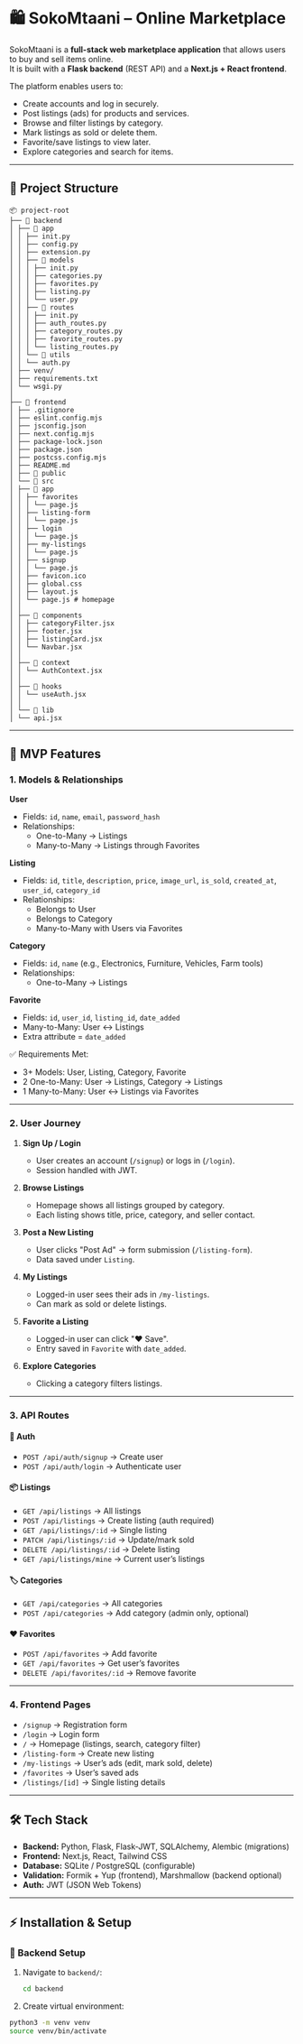 # 🛍️ SokoMtaani – Online Marketplace

SokoMtaani is a **full-stack web marketplace application** that allows users to buy and sell items online.  
It is built with a **Flask backend** (REST API) and a **Next.js + React frontend**.  

The platform enables users to:

- Create accounts and log in securely.
- Post listings (ads) for products and services.
- Browse and filter listings by category.
- Mark listings as sold or delete them.
- Favorite/save listings to view later.
- Explore categories and search for items.

---

## 📂 Project Structure

```
📦 project-root
├── 📂 backend
│ ├── 📂 app
│ │ ├── init.py
│ │ ├── config.py
│ │ ├── extension.py
│ │ ├── 📂 models
│ │ │ ├── init.py
│ │ │ ├── categories.py
│ │ │ ├── favorites.py
│ │ │ ├── listing.py
│ │ │ └── user.py
│ │ ├── 📂 routes
│ │ │ ├── init.py
│ │ │ ├── auth_routes.py
│ │ │ ├── category_routes.py
│ │ │ ├── favorite_routes.py
│ │ │ └── listing_routes.py
│ │ └── 📂 utils
│ │ └── auth.py
│ ├── venv/
│ ├── requirements.txt
│ └── wsgi.py
│
├── 📂 frontend
│ ├── .gitignore
│ ├── eslint.config.mjs
│ ├── jsconfig.json
│ ├── next.config.mjs
│ ├── package-lock.json
│ ├── package.json
│ ├── postcss.config.mjs
│ ├── README.md
│ ├── 📂 public
│ └── 📂 src
│ ├── 📂 app
│ │ ├── favorites
│ │ │ └── page.js
│ │ ├── listing-form
│ │ │ └── page.js
│ │ ├── login
│ │ │ └── page.js
│ │ ├── my-listings
│ │ │ └── page.js
│ │ ├── signup
│ │ │ └── page.js
│ │ ├── favicon.ico
│ │ ├── global.css
│ │ ├── layout.js
│ │ └── page.js # homepage
│ │
│ ├── 📂 components
│ │ ├── categoryFilter.jsx
│ │ ├── footer.jsx
│ │ ├── listingCard.jsx
│ │ └── Navbar.jsx
│ │
│ ├── 📂 context
│ │ └── AuthContext.jsx
│ │
│ ├── 📂 hooks
│ │ └── useAuth.jsx
│ │
│ └── 📂 lib
│ └── api.jsx
```


---

## 🧩 MVP Features

### 1. Models & Relationships

**User**
- Fields: `id`, `name`, `email`, `password_hash`
- Relationships:
  - One-to-Many → Listings
  - Many-to-Many → Listings through Favorites

**Listing**
- Fields: `id`, `title`, `description`, `price`, `image_url`, `is_sold`, `created_at`, `user_id`, `category_id`
- Relationships:
  - Belongs to User
  - Belongs to Category
  - Many-to-Many with Users via Favorites

**Category**
- Fields: `id`, `name` (e.g., Electronics, Furniture, Vehicles, Farm tools)
- Relationships:
  - One-to-Many → Listings

**Favorite**
- Fields: `id`, `user_id`, `listing_id`, `date_added`
- Many-to-Many: User ↔ Listings
- Extra attribute = `date_added`

✅ Requirements Met:
- 3+ Models: User, Listing, Category, Favorite
- 2 One-to-Many: User → Listings, Category → Listings
- 1 Many-to-Many: User ↔ Listings via Favorites

---

### 2. User Journey

1. **Sign Up / Login**
   - User creates an account (`/signup`) or logs in (`/login`).
   - Session handled with JWT.
   
2. **Browse Listings**
   - Homepage shows all listings grouped by category.
   - Each listing shows title, price, category, and seller contact.

3. **Post a New Listing**
   - User clicks "Post Ad" → form submission (`/listing-form`).
   - Data saved under `Listing`.

4. **My Listings**
   - Logged-in user sees their ads in `/my-listings`.
   - Can mark as sold or delete listings.

5. **Favorite a Listing**
   - Logged-in user can click "♥ Save".
   - Entry saved in `Favorite` with `date_added`.

6. **Explore Categories**
   - Clicking a category filters listings.

---

### 3. API Routes

#### 🔑 Auth
- `POST /api/auth/signup` → Create user
- `POST /api/auth/login` → Authenticate user

#### 📦 Listings
- `GET /api/listings` → All listings
- `POST /api/listings` → Create listing (auth required)
- `GET /api/listings/:id` → Single listing
- `PATCH /api/listings/:id` → Update/mark sold
- `DELETE /api/listings/:id` → Delete listing
- `GET /api/listings/mine` → Current user’s listings

#### 🏷️ Categories
- `GET /api/categories` → All categories
- `POST /api/categories` → Add category (admin only, optional)

#### ❤️ Favorites
- `POST /api/favorites` → Add favorite
- `GET /api/favorites` → Get user’s favorites
- `DELETE /api/favorites/:id` → Remove favorite

---

### 4. Frontend Pages

- `/signup` → Registration form
- `/login` → Login form
- `/` → Homepage (listings, search, category filter)
- `/listing-form` → Create new listing
- `/my-listings` → User’s ads (edit, mark sold, delete)
- `/favorites` → User’s saved ads
- `/listings/[id]` → Single listing details

---

## 🛠️ Tech Stack

- **Backend:** Python, Flask, Flask-JWT, SQLAlchemy, Alembic (migrations)
- **Frontend:** Next.js, React, Tailwind CSS
- **Database:** SQLite / PostgreSQL (configurable)
- **Validation:** Formik + Yup (frontend), Marshmallow (backend optional)
- **Auth:** JWT (JSON Web Tokens)

---

## ⚡ Installation & Setup

### 🔹 Backend Setup

1. Navigate to `backend/`:
   ```bash
   cd backend


2. Create virtual environment:
```bash
python3 -m venv venv
source venv/bin/activate
